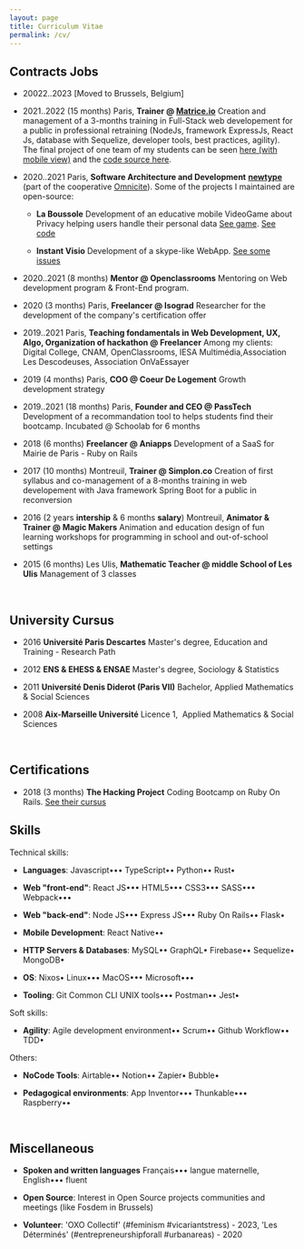 ```yaml
---
layout: page
title: Curriculum Vitae
permalink: /cv/
---
```


## Contracts Jobs

- 20022..2023 [Moved to Brussels, Belgium]

- 2021..2022 (15 months) Paris, **Trainer @ [Matrice.io](https://matrice.io/ecole/fullstack)** Creation and management of a 3-months training in Full-Stack web developement for a public in professional retraining (NodeJs, framework ExpressJs, React Js, database with Sequelize, developer tools, best practices, agility). The final project of one team of my students can be seen [here (with mobile view)](https://haikuz.lfcyou.com) and the [code source here](https://github.com/loukansif/haikuz/tree/dev).
<!-- https://youtu.be/MPApUq8bo30?t=428 -->

- 2020..2021 Paris, **Software Architecture and Development** **[newtype](https://newtype.fr/)** (part of the cooperative [Omnicite](https://omnicite.fr/)). Some of the projects I maintained are open-source:

    - **La Boussole** Development of an educative mobile VideoGame about Privacy helping users handle their personal data [See game](https://gaoandblaze.org/). [See code](https://gitlab.com/dashboard/issues?scope=all&utf8=%E2%9C%93&state=closed&assignee_username=NicolasHov)

    - **Instant Visio** Development of a skype-like WebApp. [See some issues](https://github.com/Instant-Visio/InstantVisio-WebApp/issues?q=author%3ANicolasHov+)


- 2020..2021 (8 months) **Mentor @ Openclassrooms** Mentoring on Web development program & Front-End program.

- 2020 (3 months) Paris, **Freelancer @ Isograd** Researcher for the development of the company's certification offer

- 2019..2021 Paris, **Teaching fondamentals in Web Development, UX, Algo, Organization of hackathon @ Freelancer** Among my clients:
Digital College, CNAM, OpenClassrooms, IESA Multimédia,Association Les Descodeuses, Association OnVaEssayer

- 2019 (4 months) Paris, **COO @ Coeur De Logement** Growth development strategy

- 2019..2021 (18 months) Paris, **Founder and CEO @ PassTech** Development of a recommandation tool to helps students find their bootcamp. Incubated @ Schoolab for 6 months

- 2018 (6 months) **Freelancer @ Aniapps** Development of a SaaS for Mairie de Paris - Ruby on Rails

- 2017 (10 months) Montreuil, **Trainer @ Simplon.co** Creation of first syllabus and co-management of a 8-months training in web developement with Java framework Spring Boot for a public in reconversion

- 2016 (2 years **intership** & 6 months **salary**) Montreuil, **Animator & Trainer @ Magic Makers** Animation and education design of fun learning workshops for programming in school and out-of-school settings

- 2015 (6 months) Les Ulis, **Mathematic Teacher @ middle School of Les Ulis** Management of 3 classes

<br>

## University Cursus

- 2016 **Université Paris Descartes** Master's degree, Education and Training - Research Path

- 2012 **ENS & EHESS & ENSAE** Master's degree, Sociology & Statistics

- 2011 **Université Denis Diderot (Paris VII)** Bachelor, Applied Mathematics & Social Sciences

- 2008 **Aix-Marseille Université** Licence 1,  Applied Mathematics & Social Sciences

<br>

## Certifications

- 2018 (3 months) **The Hacking Project** Coding Bootcamp on Ruby On Rails. [See their cursus](https://www.thehackingproject.org/parcours/developpeur-web-fullstack)

## Skills

Technical skills:

- **Languages**: Javascript••• TypeScript•• Python•• Rust•

- **Web "front-end"**: React JS••• HTML5••• CSS3••• SASS••• Webpack•••

- **Web "back-end"**: Node JS••• Express JS••• Ruby On Rails•• Flask•

- **Mobile Development**: React Native••

- **HTTP Servers & Databases**: MySQL•• GraphQL• Firebase•• Sequelize• MongoDB•

- **OS**: Nixos• Linux••• MacOS••• Microsoft•••

- **Tooling**: Git Common CLI UNIX tools••• Postman•• Jest• 

Soft skills:

- **Agility**: Agile development environment•• Scrum•• Github Workflow•• TDD•


 Others:

- **NoCode Tools**: Airtable•• Notion•• Zapier• Bubble•

- **Pedagogical environments**: App Inventor••• Thunkable••• Raspberry••

<br>

## Miscellaneous

- **Spoken and written languages** Français••• langue maternelle, English••• fluent

- **Open Source**: Interest in Open Source projects communities and meetings (like Fosdem in Brussels)

- **Volunteer**: 'OXO Collectif' (#feminism #vicariantstress) - 2023, 'Les Déterminés' (#entrepreneurshipforall #urbanareas) - 2020
